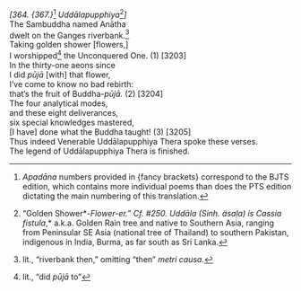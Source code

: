 *\[364. {367.}*[^1] *Uddālapupphiya*[^2]*\]*  
The Sambuddha named Anātha  
dwelt on the Ganges riverbank.[^3]  
Taking golden shower \[flowers,\]  
I worshipped[^4] the Unconquered One. (1) \[3203\]  
In the thirty-one aeons since  
I did *pūjā* \[with\] that flower,  
I’ve come to know no bad rebirth:  
that’s the fruit of Buddha-*pūjā.* (2) \[3204\]  
The four analytical modes,  
and these eight deliverances,  
six special knowledges mastered,  
\[I have\] done what the Buddha taught! (3) \[3205\]  
Thus indeed Venerable Uddālapupphiya Thera spoke these verses.  
The legend of Uddālapupphiya Thera is finished.  
[^1]: *Apadāna* numbers provided in {fancy brackets} correspond to the
    BJTS edition, which contains more individual poems than does the PTS
    edition dictating the main numbering of this translation.  
[^2]: “Golden Shower*-*Flower-er.” Cf. \#250. *Uddāla* (Sinh. *äsaḷa*)
    is Cassia fistula*,* a.k.a. Golden Rain tree and native to Southern
    Asia, ranging from Peninsular SE Asia (national tree of Thailand) to
    southern Pakistan, indigenous in India, Burma, as far south as Sri
    Lanka.  
[^3]: lit., “riverbank then,” omitting “then” *metri causa.*  
[^4]: lit., “did *pūjā* to”
